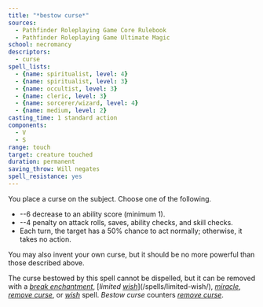 ```yaml
---
title: "*bestow curse*"
sources:
  - Pathfinder Roleplaying Game Core Rulebook
  - Pathfinder Roleplaying Game Ultimate Magic
school: necromancy
descriptors:
  - curse
spell_lists:
  - {name: spiritualist, level: 4}
  - {name: spiritualist, level: 3}
  - {name: occultist, level: 3}
  - {name: cleric, level: 3}
  - {name: sorcerer/wizard, level: 4}
  - {name: medium, level: 2}
casting_time: 1 standard action
components:
  - V
  - S
range: touch
target: creature touched
duration: permanent
saving_throw: Will negates
spell_resistance: yes
---
```


You place a curse on the subject. Choose one of the following.

- --6 decrease to an ability score (minimum 1).
- --4 penalty on attack rolls, saves, ability checks, and skill checks.
- Each turn, the target has a 50% chance to act normally; otherwise, it takes no action.

You may also invent your own curse, but it should be no more powerful than those described above.

The curse bestowed by this spell cannot be dispelled, but it can be removed with a [*break enchantment*](/spells/break-enchantment/), [*limited [*wish*](/spells/wish/)*](/spells/limited-wish/), [*miracle*](/spells/miracle/), [*remove curse*](/spells/remove-curse/), or [*wish*](/spells/wish/) spell.
*Bestow curse* counters [*remove curse*](/spells/remove-curse/).

